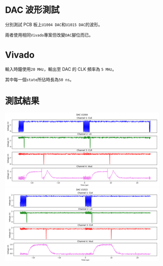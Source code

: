# DAC 波形測試  
分別測試 PCB 板上`U1004 DAC`和`U1015 DAC`的波形。  
  
兩者使用相同`Vivado`專案但改變`DAC`腳位而已。  
  
# Vivado  
輸入時鐘使用`20 MHz`，輸出至 DAC 的 CLK 頻率為 `5 MHz`。  
  
其中每一個`state`所佔時長為`50 ns`。  
  
# 測試結果  
![DAC_U1004.png](DAC_U1004/Figure_1.png "DAC_U1004.png")  
![DAC_U1015.png](DAC_U1015/Figure_1.png "DAC_U1015.png")   